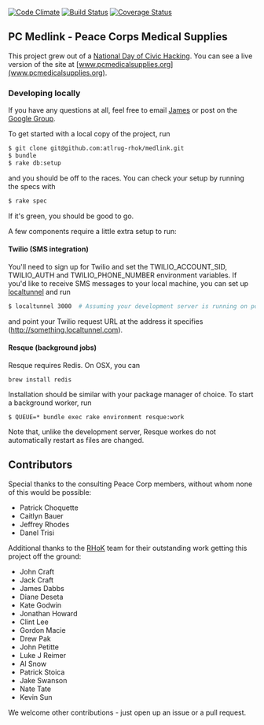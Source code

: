 [![Code Climate](https://codeclimate.com/github/atlrug-rhok/medlink.png)](https://codeclimate.com/github/atlrug-rhok/medlink)
[![Build Status](https://travis-ci.org/atlrug-rhok/medlink.png?branch=master)](https://travis-ci.org/atlrug-rhok/medlink)
[![Coverage Status](https://coveralls.io/repos/atlrug-rhok/medlink/badge.png?branch=master)](https://coveralls.io/r/atlrug-rhok/medlink?branch=master)

## PC Medlink - Peace Corps Medical Supplies

This project grew out of a [National Day of Civic Hacking](http://hackforchange.org/). You can see a live version of the site at [www.pcmedicalsupplies.org](www.pcmedicalsupplies.org).

### Developing locally

If you have any questions at all, feel free to email [James](https://github.com/jamesdabbs) or post on the [Google Group](https://groups.google.com/forum/?fromgroups#!forum/atlrug-rhok).

To get started with a local copy of the project, run

```bash
$ git clone git@github.com:atlrug-rhok/medlink.git
$ bundle
$ rake db:setup
```

and you should be off to the races. You can check your setup by running the specs with

```bash
$ rake spec
```

If it's green, you should be good to go.

A few components require a little extra setup to run:

#### Twilio (SMS integration)

You'll need to sign up for Twilio and set the TWILIO_ACCOUNT_SID, TWILIO_AUTH and TWILIO_PHONE_NUMBER environment variables. If you'd like to receive SMS messages to your local machine, you can set up [localtunnel](http://progrium.com/localtunnel/) and run

```bash
$ localtunnel 3000  # Assuming your development server is running on port 3000
```

and point your Twilio request URL at the address it specifies (http://something.localtunnel.com).

#### Resque (background jobs)

Resque requires Redis. On OSX, you can

    brew install redis

Installation should be similar with your package manager of choice. To start a background worker, run

    $ QUEUE=* bundle exec rake environment resque:work

Note that, unlike the development server, Resque workes do not automatically restart as files are changed.

## Contributors

Special thanks to the consulting Peace Corp members, without whom none of this would be possible:
* Patrick Choquette
* Caitlyn Bauer
* Jeffrey Rhodes
* Danel Trisi

Additional thanks to the [RHoK](http://www.rhok.org/) team for their outstanding work getting this project off the ground:
* John Craft
* Jack Craft
* James Dabbs
* Diane Deseta
* Kate Godwin
* Jonathan Howard
* Clint Lee
* Gordon Macie
* Drew Pak
* John Petitte
* Luke J Reimer
* Al Snow
* Patrick Stoica
* Jake Swanson
* Nate Tate
* Kevin Sun

We welcome other contributions - just open up an issue or a pull request.
